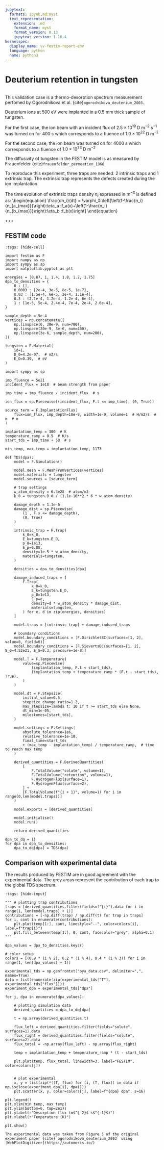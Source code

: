 ```yaml
---
jupytext:
  formats: ipynb,md:myst
  text_representation:
    extension: .md
    format_name: myst
    format_version: 0.13
    jupytext_version: 1.16.4
kernelspec:
  display_name: vv-festim-report-env
  language: python
  name: python3
---
```


# Deuterium retention in tungsten

```{tags} 1D, TDS, trapping, transient
```

This validation case is a thermo-desorption spectrum measurement perfomed by Ogorodnikova et al. {cite}`ogorodnikova_deuterium_2003`.

Deuterium ions at 500 eV were implanted in a 0.5 mm thick sample of tungsten.

For the first case, the ion beam with an incident flux of $2.5 \times 10^{19} \ \mathrm{D \ m^{-2} \ s^{-1}}$ was turned on for 400 s which corresponds to a fluence of $1.0 \times 10^{22} \ \mathrm{D \ m^{-2}}$

For the second case, the ion beam was turned on for 4000 s which corresponds to a fluence of $1.0 \times 10^{23} \ \mathrm{D \ m^{-2}}$

The diffusivity of tungsten in the FESTIM model is as measured by Frauenfelder {cite}`frauenfelder_permeation_1968`.

To reproduce this experiment, three traps are needed: 2 intrinsic traps and 1 extrinsic trap.
The extrinsic trap represents the defects created during the ion implantation.

The time evolution of extrinsic traps density $n_i$ expressed in $\text{m}^{-3}$ is defined as:
\begin{equation}
    \frac{dn_i}{dt} = \varphi_0\:\left[\left(1-\frac{n_i}{n_{a_{max}}}\right)\:\eta_a \:f_a(x)+\left(1-\frac{n_i}{n_{b_{max}}}\right)\:\eta_b \:f_b(x)\right]
\end{equation}

+++

## FESTIM code

```{code-cell} ipython3
:tags: [hide-cell]

import festim as F
import numpy as np
import sympy as sp
import matplotlib.pyplot as plt

energies = [0.87, 1, 1.4, 1.8, 1.2, 1.75]
dpa_to_densities = {
    0 : [],
    0.0003 : [2e-4, 3e-5, 8e-5, 1e-7],
    0.03 : [1.5e-4, 6e-5, 2e-4, 1.1e-4],
    0.3 : [2.1e-4, 1.2e-4, 1.2e-4, 6e-4],
    1 : [1e-5, 5e-4, 2.4e-4, 7e-4, 2e-4, 2.6e-4],
}

sample_depth = 5e-4
vertices = np.concatenate([
    np.linspace(0, 30e-9, num=700),
    np.linspace(30e-9, 3e-6, num=400),
    np.linspace(3e-6, sample_depth, num=200),
])

tungsten = F.Material(
    id=1,
    D_0=4.2e-07,  # m2/s
    E_D=0.39,  # eV
)

import sympy as sp

imp_fluence = 5e21
incident_flux = 1e18  # beam strength from paper

imp_time = imp_fluence / incident_flux  # s

ion_flux = sp.Piecewise((incident_flux, F.t <= imp_time), (0, True))

source_term = F.ImplantationFlux(
    flux=ion_flux, imp_depth=10e-9, width=1e-9, volume=1  # H/m2/s  # m  # m
)

implantation_temp = 300  # K
temperature_ramp = 0.5  # K/s
start_tds = imp_time + 50  # s

min_temp, max_temp = implantation_temp, 1173

def TDS(dpa):
    model = F.Simulation()

    model.mesh = F.MeshFromVertices(vertices)
    model.materials = tungsten
    model.sources = [source_term]

    # trap settings
    w_atom_density = 6.3e28  # atom/m3
    k_0 = tungsten.D_0 / (1.1e-10**2 * 6 * w_atom_density)

    damage_depth = 1.1e-6
    damage_dist = sp.Piecewise(
        (1 , F.x <= damage_depth),
        (0, True)
    )

    intrinsic_trap = F.Trap(
        k_0=k_0,
        E_k=tungsten.E_D,
        p_0=1e13,
        E_p=0.88,
        density=1e-5 * w_atom_density,
        materials=tungsten,
    )

    densities = dpa_to_densities[dpa]

    damage_induced_traps = [
        F.Trap(
            k_0=k_0,
            E_k=tungsten.E_D,
            p_0=1e13,
            E_p=e,
            density=d * w_atom_density * damage_dist,
            materials=tungsten,
        ) for e, d in zip(energies, densities)
    ]

    model.traps = [intrinsic_trap] + damage_induced_traps

    # boundary conditions
    model.boundary_conditions = [F.DirichletBC(surfaces=[1, 2], value=0, field=0)]
    model.boundary_conditions = [F.SievertsBC(surfaces=[1, 2], S_0=4.52e21, E_S=0.3, pressure=1e-8)]

    model.T = F.Temperature(
        value=sp.Piecewise(
            (implantation_temp, F.t < start_tds),
            (implantation_temp + temperature_ramp * (F.t - start_tds), True),
        )
    )

    model.dt = F.Stepsize(
        initial_value=0.5,
        stepsize_change_ratio=1.2,
        max_stepsize=lambda t: 10 if t >= start_tds else None,
        dt_min=1e-05,
        milestones=[start_tds],
    )

    model.settings = F.Settings(
        absolute_tolerance=1e6,
        relative_tolerance=1e-10,
        final_time=start_tds
        + (max_temp - implantation_temp) / temperature_ramp,  # time to reach max temp
    )

    derived_quantities = F.DerivedQuantities(
        [
            F.TotalVolume("solute", volume=1),
            F.TotalVolume("retention", volume=1),
            F.HydrogenFlux(surface=1),
            F.HydrogenFlux(surface=2),
        ] + 
        [F.TotalVolume(f"{i + 1}", volume=1) for i in range(0,len(model.traps))]
    )

    model.exports = [derived_quantities]

    model.initialise()
    model.run()

    return derived_quantities

dpa_to_dq = {}
for dpa in dpa_to_densities:
    dpa_to_dq[dpa] = TDS(dpa)
```

## Comparison with experimental data

The results produced by FESTIM are in good agreement with the experimental data. The grey areas represent the contribution of each trap to the global TDS spectrum.

```{code-cell} ipython3
:tags: [hide-input]

""" # plotting trap contributions
traps = [derived_quantities.filter(fields=f"{i}").data for i in range(1, len(model.traps) + 1)]
contributions = [-np.diff(trap) / np.diff(t) for trap in traps]
for i, cont in enumerate(contributions):
    plt.plot(temp[1:], cont, linestyle="--", color=colors[i], label=f"trap{i}")
    plt.fill_between(temp[1:], 0, cont, facecolor="grey", alpha=0.1) """

dpa_values = dpa_to_densities.keys()

# color setup
colors = [(0.9 * (i % 2), 0.2 * (i % 4), 0.4 * (i % 3)) for i in range(1, len(dpa_values) + 1)]

experimental_tds = np.genfromtxt("oya_data.csv", delimiter=",", names=True)
data = list(enumerate(zip(experimental_tds["T"], experimental_tds["flux"])))
experiment_dpa = experimental_tds["dpa"]

for j, dpa in enumerate(dpa_values):

    # plotting simulation data
    derived_quantities = dpa_to_dq[dpa]

    t = np.array(derived_quantities.t)
    
    flux_left = derived_quantities.filter(fields="solute", surfaces=1).data
    flux_right = derived_quantities.filter(fields="solute", surfaces=2).data
    flux_total = -np.array(flux_left) - np.array(flux_right)

    temp = implantation_temp + temperature_ramp * (t - start_tds)

    plt.plot(temp, flux_total, linewidth=3, label="FESTIM", color=colors[j])


    # plot experimental
    x, y = list(zip(*((T, flux) for (i, (T, flux)) in data if np.isclose(experiment_dpa[i], dpa))))
    plt.scatter(x, y, color=colors[j], label=f"{dpa} dpa", s=16)

plt.legend()
plt.xlim(min_temp, max_temp)
plt.ylim(bottom=0, top=2e17)
plt.ylabel(r"Desorption flux (m$^{-2}$ s$^{-1}$)")
plt.xlabel(r"Temperature (K)")

plt.show()
```

```{note}
The experimental data was taken from Figure 5 of the original experiment paper {cite}`ogorodnikova_deuterium_2003` using [WebPlotDigitizer](https://automeris.io/)
```
